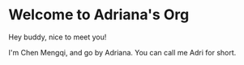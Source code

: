 # Welcome to Adriana's Org
Hey buddy, nice to meet you!

I'm Chen Mengqi, and go by Adriana. 
You can call me Adri for short.

